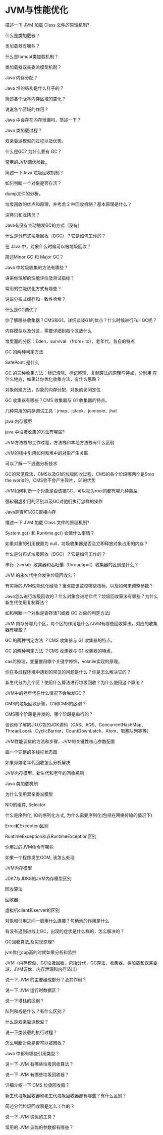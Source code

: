 # JVM与性能优化


描述一下 JVM 加载 Class 文件的原理机制?

什么是类加载器？

类加载器有哪些？

什么是tomcat类加载机制？

类加载器双亲委派模型机制？

Java 内存分配？

Java 堆的结构是什么样子的？

简述各个版本内存区域的变化？

说说各个区域的作用？

Java 中会存在内存泄漏吗，简述一下？

Java 类加载过程？

双亲委派模型的过程以及优势。

什么是GC? 为什么要有 GC？

常用的JVM调优参数。

简述一下Java 垃圾回收机制？

如何判断一个对象是否存活？

dump文件的分析。

垃圾回收的优点和原理，并考虑 2 种回收机制？基本原理是什么？

深拷贝和浅拷贝？

Java有没有主动触发GC的方式（没有）

什么是分布式垃圾回收（DGC）？它是如何工作的？

在 Java 中，对象什么时候可以被垃圾回收？

简述Minor GC 和 Major GC？

Java 中垃圾收集的方法有哪些？

讲讲你理解的性能评价及测试指标？

常用的性能优化方式有哪些？

说说分布式缓存和一致性哈希？

什么是GC调优？

你了解哪些收集器？CMS和G1。详细谈谈G1的优点？什么时候进行Full GC呢？

内存模型以及分区，需要详细到每个区放什么

堆里面的分区：Eden，survival （from+ to），老年代，各自的特点

GC 的两种判定方法

SafePoint 是什么

GC 的三种收集方法：标记清除、标记整理、复制算法的原理与特点，分别用
在什么地方，如果让你优化收集方法，有什么思路？

对象创建方法，对象的内存分配，对象的访问定位

GC 收集器有哪些？CMS 收集器与 G1 收集器的特点。

几种常用的内存调试工具：jmap、jstack、jconsole、jhat

java 内存模型

java 中垃圾收集的方法有哪些?

JVM方法栈的工作过程，方法栈和本地方法栈有什么区别

JVM的栈中引用如何和堆中的对象产生关联

可以了解一下逃逸分析技术

GC的常见算法，CMS以及G1的垃圾回收过程，CMS的各个阶段哪两个是Stop the world的，CMS会不会产生碎片，G1的优势

JVM如何判断一个对象是否该被GC，可以视为root的都有哪几种类型

强软弱虚引用的区别以及GC对他们执行怎样的操作

Java是否可以GC直接内存

描述一下 JVM 加载 Class 文件的原理机制?

System.gc() 和 Runtime.gc() 会做什么事情？

如果对象的引用被置为 null，垃圾收集器是否会立即释放对象占用的内存？

什么是分布式垃圾回收（DGC）？它是如何工作的？

串行（serial）收集器和吞吐量（throughput）收集器的区别是什么？

JVM 的永久代中会发生垃圾回收么？

有实际的JVM性能优化经验？重点应该监控哪些指标，以及如何来调整参数？

Java怎么进行垃圾回收的？什么对象会进老年代？垃圾回收算法有哪些？为什么新生代使用复制算法？

如和判断一个对象是否存活?(或者 GC 对象的判定方法)

JVM 内存分哪几个区，每个区的作用是什么?JVM有哪些回收算法，对应的收集器有哪些？

GC 的两种判定方法 ？CMS 收集器与 G1 收集器的特点。

GC 的两种判定方法 ？CMS 收集器与 G1 收集器的特点。

cas的原理，变量要用哪个关键字修饰，volatile实现的原理。

你在多线程环境中遇到的常见的问题是什么？你是怎么解决它的？

新生代分为几个区？使用什么算法进行垃圾回收？为什么使用这个算法？

JVM中的老年代在什么情况下会触发GC？

CMS的垃圾回收步骤，G1和CMS的区别？

CMS哪个阶段是并发的，哪个阶段是串行的？

谈谈你了解的J.U.C包的JDK源码（CAS、AQS、ConcurrentHashMap、ThreadLocal、CyclicBarrier、CountDownLatch、Atom、阻塞队列等等）

JVM性能调优的方法和步骤，JVM的关键性核心参数配置

画一个完整的多线程状态图

如果频繁老年代回收怎么分析解决

JVM内存模型，新生代和老年的回收机制

Java 类加载机制

为什么使用双亲委派模型

NIO的组件, Selector

什么是序列化, IO的序列化方式, 为什么需要序列化(包括在网络传输的情况下)

Error和Exception区别

RuntimeException和非RuntimeException区别

你用过的JVM命令有哪些

如果一个程序发生OOM, 该怎么处理

JVM内存模型

JDK7与JDK8的JVM内存模型区别

回收算法

回收器

虚拟机client和server的区别

对象和引用之间一般用什么连接？句柄池的作用是什么

有没有遇到进线上GC，出现的症状是什么样的，怎么解决的？

GC回收算法,及实现原理?

jvm优化cup高的时候如果分析和监控

JVM（内存模型、GC垃圾回收，包括分代，GC算法，收集器、类加载和双亲委派、JVM调优，内存泄漏和内存溢出）

说一下 JVM 的主要组成部分？及其作用？

说一下 JVM 运行时数据区？

说一下堆栈的区别？

队列和栈是什么？有什么区别？

什么是双亲委派模型？

说一下类装载的执行过程？

怎么判断对象是否可以被回收？

Java 中都有哪些引用类型？

说一下 JVM 有哪些垃圾回收算法？

说一下 JVM 有哪些垃圾回收器？

详细介绍一下 CMS 垃圾回收器？

新生代垃圾回收器和老生代垃圾回收器都有哪些？有什么区别？

简述分代垃圾回收器是怎么工作的？

说一下 JVM 调优的工具？

常用的 JVM 调优的参数都有哪些？